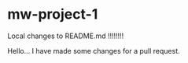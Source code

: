 # mw-project-1

Local changes to README.md !!!!!!!!

Hello... I have made some changes for a pull request.
